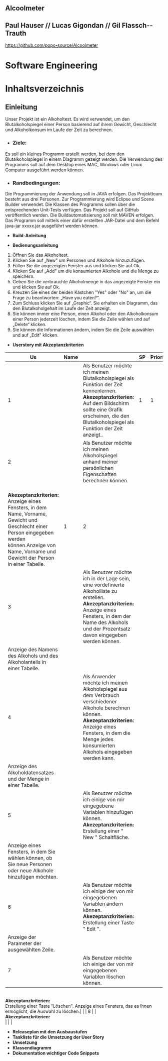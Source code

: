 ## Alcoolmeter

## Paul Hauser // Lucas Gigondan // Gil Flassch--Trauth
https://github.com/popo-source/Alcoolmeter

# __Software Engineering__
# __Inhaltsverzeichnis__

## __Einleitung__
Unser Projekt ist ein Alkoholtest. Es wird verwendet, um den Blutalkoholspiegel einer Person basierend auf ihrem Gewicht, Geschlecht und Alkoholkonsum im Laufe der Zeit zu berechnen.
* ### Ziele:
Es soll ein kleines Programm erstellt werden, bei dem den Blutalkoholspiegel in einem Diagramm gezeigt werden. Die Verwendung des Programms soll auf dem Desktop eines MAC, Windows oder Linux Computer ausgeführt werden können.
* ### Randbedingungen:
Die Programmierung der Anwendung soll in JAVA erfolgen.
Das Projektteam besteht aus drei Personen. 
Zur Programmierung wird Eclipse und Scene Builder verwendet.
Die Klassen des Programms sollen über die entsprechenden Unit-Tests verfügen.
Das Projekt soll auf GitHub veröffentlich werden.
Die Buildautomatisierung soll mit MAVEN erfolgen.
Das Programm soll mittels einer dafür erstellten JAR-Datei und dem Befehl java-jar xxxxx.jar ausgeführt werden können.

* __Build-Anleitung__

* __Bedienungsanleitung__
1. Öffnen Sie das Alkoholtest.
2. Klicken Sie auf „New" um Personen und Alkohole hinzuzufügen.
3. Füllen Sie die angezeigten Fenster aus und klicken Sie auf Ok. 
4. Klicken Sie auf „Add" um die konsumierten Alkohole und die Menge zu speichern.
5. Geben Sie die verbrauchte Alkoholmenge in das angezeigte Fenster ein und klicken Sie auf Ok.
6. Kreuzen Sie eines der beiden Kästchen "Yes" oder "No" an, um die Frage zu beantworten: „Have you eaten?“.
7. Zum Schluss klicken Sie auf „Graphic“. Sie erhalten ein Diagramm, das den Blutalkoholgehalt im Laufe der Zeit anzeigt.
8. Sie können immer eine Person, einen Alkohol oder den Alkoholkonsum einer Person jederzeit löschen, indem Sie die Zeile wählen und auf „Delete“ klicken.
9. Sie können die Informationen ändern, indem Sie die Zeile auswählen und auf „Edit" klicken.

* __Userstory mit Akzeptanzkriterien__

Us | Name |     | SP | Priorität
-- | ------------------------------ | ------------------------------------------------------------------- | -- | --
1 |      | Als Benutzer möchte ich meinen Blutalkoholspiegel als Funktion der Zeit kennenlernen. <br><b> Akezeptanzkriterien: <br></b> Auf dem Bildschirm sollte eine Grafik erscheinen, die den Blutalkoholspiegel als Funktion der Zeit anzeigt.. | 1 | 1 |
2  |      | Als Benutzer möchte ich meinen Alkoholspiegel anhand meiner persönlichen Eigenschaften berechnen können.
 <br><b> Akezeptanzkriterien: <br></b> Anzeige eines Fensters, in dem Name, Vorname, Gewicht und Geschlecht einer Person eingegeben werden können.Anzeige von Name, Vorname und Gewicht der Person in einer Tabelle. | 1 | 2 |
3  |      | Als Benutzer möchte ich in der Lage sein, eine vordefinierte Alkoholliste zu erstellen. <br><b> Akezeptanzkriterien: <br></b> Anzeige eines Fensters, in dem der Name des Alkohols und der Prozentsatz davon eingegeben werden können.
Anzeige des Namens des Alkohols und des Alkoholanteils in einer Tabelle.|  |  |
4  |      | Als Anwender möchte ich meinen Alkoholspiegel aus dem Verbrauch verschiedener Alkohole berechnen können. <br><b> Akezeptanzkriterien: <br></b>Anzeige eines Fensters, in dem die Menge jedes konsumierten Alkohols eingegeben werden kann.
Anzeige des Alkoholdatensatzes und der Menge in einer Tabelle. |  |  |
5  |      | Als Benutzer möchte ich einige von mir eingegebene Variablen hinzufügen können.<br><b> Akezeptanzkriterien: <br></b>Erstellung einer " New " Schaltfläche.
Anzeige eines Fensters, in dem Sie wählen können, ob Sie neue Personen oder neue Alkohole hinzufügen möchten. |  |  |
6  |      | Als Benutzer möchte ich einige der von mir eingegebenen Variablen ändern können.<br><b> Akezeptanzkriterien: <br></b> Erstellung einer Taste " Edit ".
Anzeige der Parameter der ausgewählten Zeile.|  |  |
7  |      | Als Benutzer möchte ich einige der von mir eingegebenen Variablen löschen können.
<br><b> Akezeptanzkriterien: <br></b> Erstellung einer Taste "Löschen".
Anzeige eines Fensters, das es Ihnen ermöglicht, die Auswahl zu löschen.|  |  |
8  |      | <br><b> Akezeptanzkriterien: <br></b> |  |  |


* __Releaseplan mit den Ausbaustufen__
* __Taskliste für die Umsetzung der User Story__
* __Umsetzung__
* __Klassendiagramm__
* __Dokumentation wichtiger Code Snippets__
